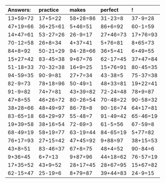 | Answers: | practice | makes | perfect | ! |
| :--- | :--- | :--- | :--- | :--- |
| 13+59=72 | 17+5=22 | 58+28=86 | 31-23=8 | 37-9=28 | 
| 47+19=66 | 36+25=61 | 5+46=51 | 86+6=92 | 60-1=59 | 
| 14+47=61 | 53-27=26 | 26-9=17 | 27+46=73 | 17+76=93 | 
| 70-12=58 | 26+8=34 | 4+37=41 | 5+76=81 | 8+65=73 | 
| 84+8=92 | 50-21=29 | 94-28=66 | 36+5=41 | 6+49=55 | 
| 15+27=42 | 83-45=38 | 9+67=76 | 62-17=45 | 37+47=84 | 
| 51-18=33 | 70-32=38 | 16+9=25 | 15+76=91 | 80-45=35 | 
| 94-59=35 | 90-9=81 | 27+7=34 | 43-38=5 | 75-37=38 | 
| 82-9=73 | 78+18=96 | 50-49=1 | 48+33=81 | 19+22=41 | 
| 91-9=82 | 74+7=81 | 43+39=82 | 72-24=48 | 78+9=87 | 
| 47+8=55 | 46+26=72 | 80-26=54 | 70-48=22 | 90-58=32 | 
| 38+28=66 | 48+49=97 | 86-78=8 | 90-16=74 | 64+17=81 | 
| 83-65=18 | 68+29=97 | 55-48=7 | 91-49=42 | 65-46=19 | 
| 19+39=58 | 38+16=54 | 72-69=3 | 61-5=56 | 67-59=8 | 
| 68-49=19 | 58+19=77 | 63-19=44 | 84-65=19 | 5+77=82 | 
| 76+17=93 | 27+15=42 | 47+45=92 | 9+88=97 | 38+15=53 | 
| 43+8=51 | 83-46=37 | 67+8=75 | 48+4=52 | 90-84=6 | 
| 9+36=45 | 6+7=13 | 9+87=96 | 44+18=62 | 76-57=19 | 
| 17+35=52 | 43+9=52 | 28+17=45 | 28+67=95 | 15+67=82 | 
| 62-15=47 | 25-19=6 | 8+79=87 | 39+44=83 | 24-9=15 | 
